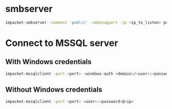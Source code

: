 # smbserver
```sh
impacket-smbserver -comment 'public' -smb2support -ip <ip_to_listen> public /tmp
```

# Connect to MSSQL server
## With Windows credentials
```sh
impacket-mssqlclient -port <port> -windows-auth <domain>/<user>:<password>@<ip>
```

## Without Windows credentials
```sh
impacket-mssqlclient -port <port> <user>:<password>@<ip>
```
